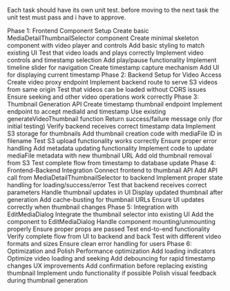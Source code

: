 Each task should have its own unit test. before moving to the next task the unit test must pass and i have to approve.


Phase 1: Frontend Component Setup
Create basic MediaDetailThumbnailSelector component
Create minimal skeleton component with video player and controls
Add basic styling to match existing UI
Test that video loads and plays correctly
Implement video controls and timestamp selection
Add play/pause functionality
Implement timeline slider for navigation
Create timestamp capture mechanism
Add UI for displaying current timestamp
Phase 2: Backend Setup for Video Access
Create video proxy endpoint
Implement backend route to serve S3 videos from same origin
Test that videos can be loaded without CORS issues
Ensure seeking and other video operations work correctly
Phase 3: Thumbnail Generation API
Create timestamp thumbnail endpoint
Implement endpoint to accept mediaId and timestamp
Use existing generateVideoThumbnail function
Return success/failure message only (for initial testing)
Verify backend receives correct timestamp data
Implement S3 storage for thumbnails
Add thumbnail creation code with mediaFile ID in filename
Test S3 upload functionality works correctly
Ensure proper error handling
Add metadata updating functionality
Implement code to update mediaFile metadata with new thumbnail URL
Add old thumbnail removal from S3
Test complete flow from timestamp to database update
Phase 4: Frontend-Backend Integration
Connect frontend to thumbnail API
Add API call from MediaDetailThumbnailSelector to backend
Implement proper state handling for loading/success/error
Test that backend receives correct parameters
Handle thumbnail updates in UI
Display updated thumbnail after generation
Add cache-busting for thumbnail URLs
Ensure UI updates correctly when thumbnail changes
Phase 5: Integration with EditMediaDialog
Integrate the thumbnail selector into existing UI
Add the component to EditMediaDialog
Handle component mounting/unmounting properly
Ensure proper props are passed
Test end-to-end functionality
Verify complete flow from UI to backend and back
Test with different video formats and sizes
Ensure clean error handling for users
Phase 6: Optimization and Polish
Performance optimization
Add loading indicators
Optimize video loading and seeking
Add debouncing for rapid timestamp changes
UX improvements
Add confirmation before replacing existing thumbnail
Implement undo functionality if possible
Polish visual feedback during thumbnail generation